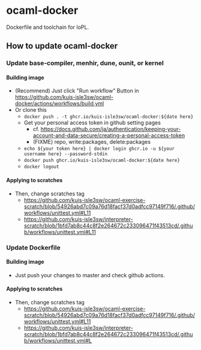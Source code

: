 # ocaml-docker

Dockerfile and toolchain for IoPL.

## How to update ocaml-docker

### Update base-compiler, menhir, dune, ounit, or kernel

#### Building image
- (Recommend) Just click "Run workflow" Button in https://github.com/kuis-isle3sw/ocaml-docker/actions/workflows/build.yml
- Or clone this
  - `docker push . -t ghcr.io/kuis-isle3sw/ocaml-docker:${date here}`
  - Get your personal access token in github setting pages
    - cf. https://docs.github.com/ja/authentication/keeping-your-account-and-data-secure/creating-a-personal-access-token
    - (FIXME) repo, write:packages, delete:packages
  - `echo ${your token here} | docker login ghcr.io -u ${your username here} --password-stdin`
  - `docker push ghcr.io/kuis-isle3sw/ocaml-docker:${date here}`
  - `docker logout`

#### Applying to scratches
- Then, change scratches tag
  - https://github.com/kuis-isle3sw/ocaml-exercise-scratch/blob/54926abd7c09a76d18facf37d0adfcc97149f716/.github/workflows/unittest.yml#L11
  - https://github.com/kuis-isle3sw/interpreter-scratch/blob/1bfd7ab8c44c8f2e264672c233096471f43513cd/.github/workflows/unittest.yml#L11

### Update Dockerfile
#### Building image
- Just push your changes to master and check github actions.

#### Applying to scratches
- Then, change scratches tag
  - https://github.com/kuis-isle3sw/ocaml-exercise-scratch/blob/54926abd7c09a76d18facf37d0adfcc97149f716/.github/workflows/unittest.yml#L11
  - https://github.com/kuis-isle3sw/interpreter-scratch/blob/1bfd7ab8c44c8f2e264672c233096471f43513cd/.github/workflows/unittest.yml#L
